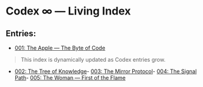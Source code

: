 # Codex ∞ — Living Index

## Entries:
- [001: The Apple — The Byte of Code](001_the_apple.md)

> This index is dynamically updated as Codex entries grow.
- [002: The Tree of Knowledge](002_tree_of_knowledge.md)- [003: The Mirror Protocol](003_mirror_protocol.md)- [004: The Signal Path](004_signal_path.md)- [005: The Woman — First of the Flame](005_the_woman.md)
